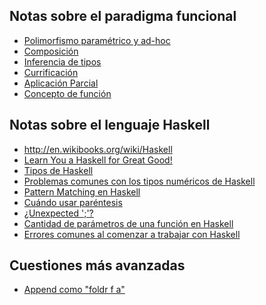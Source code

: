 Notas sobre el paradigma funcional
----------------------------------

-   [Polimorfismo paramétrico y ad-hoc](polimorfismo-parametrico-y-ad-hoc.md)
-   [Composición](composicion.md)
-   [Inferencia de tipos](inferencia-de-tipos.md)
-   [Currificación](currificacion.md)
-   [Aplicación Parcial](aplicacion-parcial.md)
-   [Concepto de función](concepto-de-funcion.md)

Notas sobre el lenguaje Haskell
-------------------------------

-   <http://en.wikibooks.org/wiki/Haskell>
-   [Learn You a Haskell for Great Good!](http://learnyouahaskell.com/)
-   [Tipos de Haskell](tipos-de-haskell.md)
-   [Problemas comunes con los tipos numéricos de Haskell](problemas-comunes-con-los-tipos-numericos-de-haskell.md)
-   [Pattern Matching en Haskell](pattern-matching-en-haskell.md)
-   [Cuándo usar paréntesis](cuando-usar-parentesis.md)
-   [¿Unexpected ';'?](-unexpected-----.md)
-   [Cantidad de parámetros de una función en Haskell](cantidad-de-parametros-de-una-funcion-en-haskell.md)
-   [Errores comunes al comenzar a trabajar con Haskell](errores-comunes-al-comenzar-a-trabajar-con-haskell.md)

Cuestiones más avanzadas
------------------------

-   [Append como "foldr f a"](Append_como_"foldr_f_a" "wikilink")

